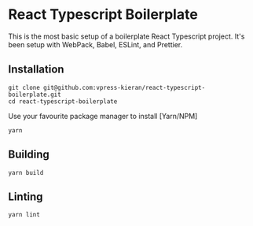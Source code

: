 # React Typescript Boilerplate

This is the most basic setup of a boilerplate React Typescript project. It's been setup with WebPack, Babel, ESLint, and Prettier.

## Installation

```(bash)
git clone git@github.com:vpress-kieran/react-typescript-boilerplate.git
cd react-typescript-boilerplate
```

Use your favourite package manager to install [Yarn/NPM]

```(bash)
yarn
```

## Building

```(bash)
yarn build
```

## Linting

```(bash)
yarn lint
```